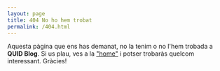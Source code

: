 ```yaml
---
layout: page
title: 404 No ho hem trobat
permalink: /404.html
---
```


<amp-img width="600" height="300" layout="responsive" src="{{ site.assets-images }}logo-quid-about.png"></amp-img>

Aquesta pàgina que ens has demanat, no la tenim o no l'hem trobada  a **QUID Blog**. Si us plau, ves a la ["home"](/) i potser trobaràs quelcom interessant. Gràcies!
